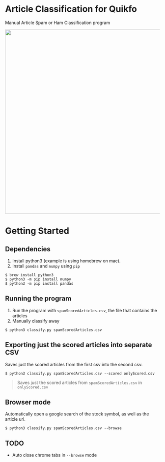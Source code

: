 # Article Classification for Quikfo
Manual Article Spam or Ham Classification program

<p align="center">
  <img width="600" src="https://cdn.rawgit.com/tommagnusson/article_classification/830a52b4/articleSVG.svg">
</p>

# Getting Started

## Dependencies

1. Install python3 (example is using homebrew on mac).
1. Install `pandas` and `numpy` using `pip`

```
$ brew install python3
$ python3 -m pip install numpy
$ python3 -m pip install pandas
```

## Running the program

1. Run the program with `spamScoredArticles.csv`, the file that contains the articles
1. Manually classify away

`$ python3 classify.py spamScoredArticles.csv`

## Exporting just the scored articles into separate CSV
Saves just the scored articles from the first csv into the second csv.

`$ python3 classify.py spamScoredArticles.csv --scored onlyScored.csv`
> Saves just the scored articles from `spamScoredArticles.csv` in `onlyScored.csv`

## Browser mode
Automatically open a google search of the stock symbol, as well as the article url.

`$ python3 classify.py spamScoredArticles.csv --browse`

## TODO
 - Auto close chrome tabs in `--browse` mode
